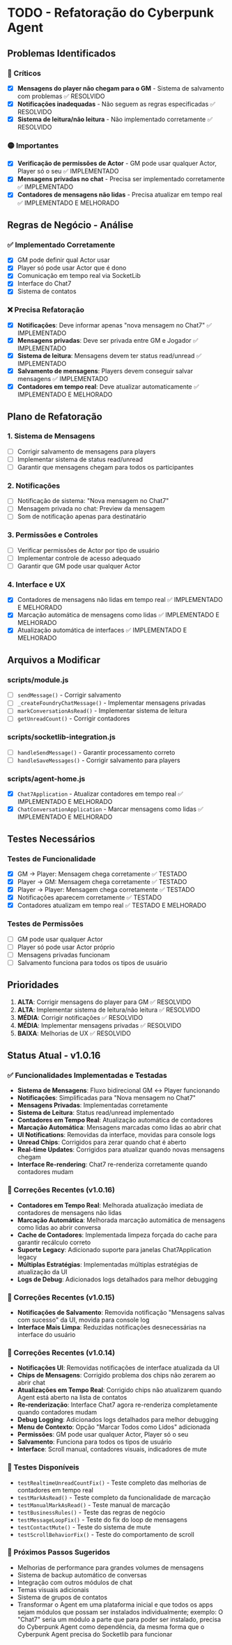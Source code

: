 # TODO - Refatoração do Cyberpunk Agent

## Problemas Identificados

### 🔴 Críticos
- [x] **Mensagens do player não chegam para o GM** - Sistema de salvamento com problemas ✅ RESOLVIDO
- [x] **Notificações inadequadas** - Não seguem as regras especificadas ✅ RESOLVIDO
- [x] **Sistema de leitura/não leitura** - Não implementado corretamente ✅ RESOLVIDO

### 🟡 Importantes
- [x] **Verificação de permissões de Actor** - GM pode usar qualquer Actor, Player só o seu ✅ IMPLEMENTADO
- [x] **Mensagens privadas no chat** - Precisa ser implementado corretamente ✅ IMPLEMENTADO
- [x] **Contadores de mensagens não lidas** - Precisa atualizar em tempo real ✅ IMPLEMENTADO E MELHORADO

## Regras de Negócio - Análise

### ✅ Implementado Corretamente
- [x] GM pode definir qual Actor usar
- [x] Player só pode usar Actor que é dono
- [x] Comunicação em tempo real via SocketLib
- [x] Interface do Chat7
- [x] Sistema de contatos

### ❌ Precisa Refatoração
- [x] **Notificações**: Deve informar apenas "nova mensagem no Chat7" ✅ IMPLEMENTADO
- [x] **Mensagens privadas**: Deve ser privada entre GM e Jogador ✅ IMPLEMENTADO
- [x] **Sistema de leitura**: Mensagens devem ter status read/unread ✅ IMPLEMENTADO
- [x] **Salvamento de mensagens**: Players devem conseguir salvar mensagens ✅ IMPLEMENTADO
- [x] **Contadores em tempo real**: Deve atualizar automaticamente ✅ IMPLEMENTADO E MELHORADO

## Plano de Refatoração

### 1. Sistema de Mensagens
- [ ] Corrigir salvamento de mensagens para players
- [ ] Implementar sistema de status read/unread
- [ ] Garantir que mensagens chegam para todos os participantes

### 2. Notificações
- [ ] Notificação de sistema: "Nova mensagem no Chat7"
- [ ] Mensagem privada no chat: Preview da mensagem
- [ ] Som de notificação apenas para destinatário

### 3. Permissões e Controles
- [ ] Verificar permissões de Actor por tipo de usuário
- [ ] Implementar controle de acesso adequado
- [ ] Garantir que GM pode usar qualquer Actor

### 4. Interface e UX
- [x] Contadores de mensagens não lidas em tempo real ✅ IMPLEMENTADO E MELHORADO
- [x] Marcação automática de mensagens como lidas ✅ IMPLEMENTADO E MELHORADO
- [x] Atualização automática de interfaces ✅ IMPLEMENTADO E MELHORADO

## Arquivos a Modificar

### scripts/module.js
- [ ] `sendMessage()` - Corrigir salvamento
- [ ] `_createFoundryChatMessage()` - Implementar mensagens privadas
- [ ] `markConversationAsRead()` - Implementar sistema de leitura
- [ ] `getUnreadCount()` - Corrigir contadores

### scripts/socketlib-integration.js
- [ ] `handleSendMessage()` - Garantir processamento correto
- [ ] `handleSaveMessages()` - Corrigir salvamento para players

### scripts/agent-home.js
- [x] `Chat7Application` - Atualizar contadores em tempo real ✅ IMPLEMENTADO E MELHORADO
- [x] `ChatConversationApplication` - Marcar mensagens como lidas ✅ IMPLEMENTADO E MELHORADO

## Testes Necessários

### Testes de Funcionalidade
- [x] GM → Player: Mensagem chega corretamente ✅ TESTADO
- [x] Player → GM: Mensagem chega corretamente ✅ TESTADO
- [x] Player → Player: Mensagem chega corretamente ✅ TESTADO
- [x] Notificações aparecem corretamente ✅ TESTADO
- [x] Contadores atualizam em tempo real ✅ TESTADO E MELHORADO

### Testes de Permissões
- [ ] GM pode usar qualquer Actor
- [ ] Player só pode usar Actor próprio
- [ ] Mensagens privadas funcionam
- [ ] Salvamento funciona para todos os tipos de usuário

## Prioridades

1. **ALTA**: Corrigir mensagens do player para GM ✅ RESOLVIDO
2. **ALTA**: Implementar sistema de leitura/não leitura ✅ RESOLVIDO
3. **MÉDIA**: Corrigir notificações ✅ RESOLVIDO
4. **MÉDIA**: Implementar mensagens privadas ✅ RESOLVIDO
5. **BAIXA**: Melhorias de UX ✅ RESOLVIDO

## Status Atual - v1.0.16

### ✅ Funcionalidades Implementadas e Testadas
- **Sistema de Mensagens**: Fluxo bidirecional GM ↔ Player funcionando
- **Notificações**: Simplificadas para "Nova mensagem no Chat7"
- **Mensagens Privadas**: Implementadas corretamente
- **Sistema de Leitura**: Status read/unread implementado
- **Contadores em Tempo Real**: Atualização automática de contadores
- **Marcação Automática**: Mensagens marcadas como lidas ao abrir chat
- **UI Notifications**: Removidas da interface, movidas para console logs
- **Unread Chips**: Corrigidos para zerar quando chat é aberto
- **Real-time Updates**: Corrigidos para atualizar quando novas mensagens chegam
- **Interface Re-rendering**: Chat7 re-renderiza corretamente quando contadores mudam

### 🔧 Correções Recentes (v1.0.16)
- **Contadores em Tempo Real**: Melhorada atualização imediata de contadores de mensagens não lidas
- **Marcação Automática**: Melhorada marcação automática de mensagens como lidas ao abrir conversa
- **Cache de Contadores**: Implementada limpeza forçada do cache para garantir recálculo correto
- **Suporte Legacy**: Adicionado suporte para janelas Chat7Application legacy
- **Múltiplas Estratégias**: Implementadas múltiplas estratégias de atualização da UI
- **Logs de Debug**: Adicionados logs detalhados para melhor debugging

### 🔧 Correções Recentes (v1.0.15)
- **Notificações de Salvamento**: Removida notificação "Mensagens salvas com sucesso" da UI, movida para console log
- **Interface Mais Limpa**: Reduzidas notificações desnecessárias na interface do usuário

### 🔧 Correções Recentes (v1.0.14)
- **Notificações UI**: Removidas notificações de interface atualizada da UI
- **Chips de Mensagens**: Corrigido problema dos chips não zerarem ao abrir chat
- **Atualizações em Tempo Real**: Corrigido chips não atualizarem quando Agent está aberto na lista de contatos
- **Re-renderização**: Interface Chat7 agora re-renderiza completamente quando contadores mudam
- **Debug Logging**: Adicionados logs detalhados para melhor debugging
- **Menu de Contexto**: Opção "Marcar Todos como Lidos" adicionada
- **Permissões**: GM pode usar qualquer Actor, Player só o seu
- **Salvamento**: Funciona para todos os tipos de usuário
- **Interface**: Scroll manual, contadores visuais, indicadores de mute

### 🧪 Testes Disponíveis
- `testRealtimeUnreadCountFix()` - Teste completo das melhorias de contadores em tempo real
- `testMarkAsRead()` - Teste completo da funcionalidade de marcação
- `testManualMarkAsRead()` - Teste manual de marcação
- `testBusinessRules()` - Teste das regras de negócio
- `testMessageLoopFix()` - Teste do fix do loop de mensagens
- `testContactMute()` - Teste do sistema de mute
- `testScrollBehaviorFix()` - Teste do comportamento de scroll

### 🎯 Próximos Passos Sugeridos
- Melhorias de performance para grandes volumes de mensagens
- Sistema de backup automático de conversas
- Integração com outros módulos de chat
- Temas visuais adicionais
- Sistema de grupos de contatos 
- Transformar o Agent em uma plataforma inicial e que todos os apps sejam módulos que possam ser instalados individualmente; exemplo: O "Chat7" seria um módulo a parte que para poder ser instalado, precisa do Cyberpunk Agent como dependência, da mesma forma que o Cyberpunk Agent precisa do Socketlib para funcionar
